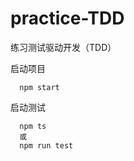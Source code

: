 # practice-TDD
练习测试驱动开发（TDD）


启动项目

```
  npm start
```

启动测试

```
  npm ts
  或
  npm run test
```
